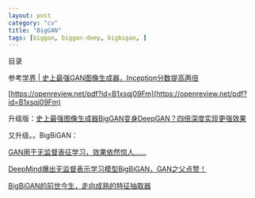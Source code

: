```yaml
---
layout: post
category: "cv"
title: "BigGAN"
tags: [biggan, biggan-deep, bigbigan, ]
---
```


目录

<!-- TOC -->


<!-- /TOC -->

参考[学界 \| 史上最强GAN图像生成器，Inception分数提高两倍](https://mp.weixin.qq.com/s?__biz=MzA3MzI4MjgzMw==&mid=2650749368&idx=2&sn=4b970da824cc7c6fb0fa3014315da7fa&chksm=871afdc6b06d74d04c8d98f5d86d8361ea67227a5998db8e810284662eb784a44149644c2eb1&mpshare=1&scene=1&srcid=0930f4H8KxbDJuf5iRVKCfIO&pass_ticket=qICBkLpFa%2FoJ1ivCCZZivOyb5EzGCcK5DM3u9g4RzsnN5IM45qwu8G%2Fb1FFf1SAd#rd)

[https://openreview.net/pdf?id=B1xsqj09Fm](https://openreview.net/pdf?id=B1xsqj09Fm)

升级版：[史上最强图像生成器BigGAN变身DeepGAN？四倍深度实现更强效果](https://mp.weixin.qq.com/s?__biz=MzA3MzI4MjgzMw==&mid=2650757542&idx=1&sn=a039ec0bc3421d4814a10e5c71fa8593&scene=21#wechat_redirect)

又升级。。BigBiGAN：

[GAN用于无监督表征学习，效果依然惊人……](https://mp.weixin.qq.com/s?__biz=MzA3MzI4MjgzMw==&mid=2650765569&idx=3&sn=5c0d3e8be875b76bc50bfb8f5a7b0b0c&chksm=871abd7fb06d3469db975a886b18e770d840c4b1d70e384d2fd115f845eb3f5a4c502a4dcf55&scene=0&xtrack=1&pass_ticket=zzUnWIgdqTLvX39vSLCKaOJN8KVDYuvxPgj7h5mQNNMiTnEMdrWSwBJSd3ch3aLL#rd)

[DeepMind爆出无监督表示学习模型BigBiGAN，GAN之父点赞！](https://mp.weixin.qq.com/s?__biz=MzI3MTA0MTk1MA==&mid=2652048875&idx=1&sn=2ab6d108c7d8dd17e5ecab31c5e5af8a&chksm=f120791ac657f00c78f4440d7b9569dac39d188e08fbf45fcf2e5f867f20f488676bea5a3649&scene=0&xtrack=1&pass_ticket=zzUnWIgdqTLvX39vSLCKaOJN8KVDYuvxPgj7h5mQNNMiTnEMdrWSwBJSd3ch3aLL#rd)

[BigBiGAN的前世今生，走向成熟的特征抽取器](https://mp.weixin.qq.com/s?__biz=MzA3MzI4MjgzMw==&mid=2650766563&idx=4&sn=e204d4ca4bfb09137947f4630da78f5e&chksm=871ab89db06d318b10fa70659af21f789a0be93d711c77d7ab6e8ed43251507b8e5266971465&scene=0&xtrack=1&pass_ticket=I7vMVoY36Vu5%2FFz%2FMUDKXgy%2FHocjPiCFYYtVANqq1m0CCQBpIAQhSU5BGMcu7Il0#rd)

